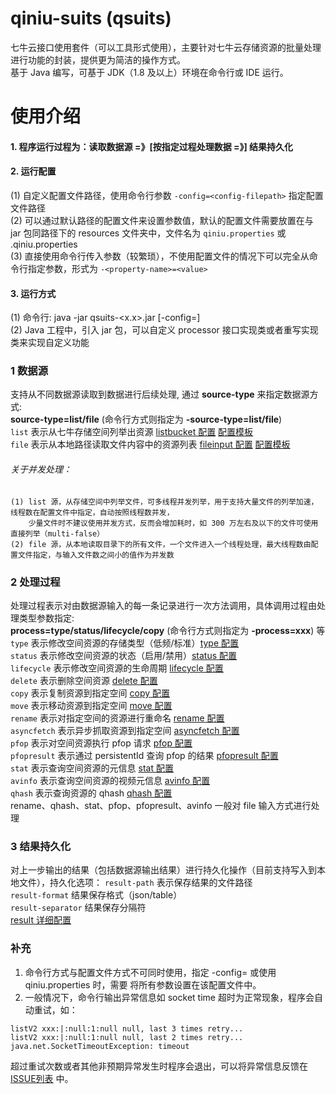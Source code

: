 # qiniu-suits (qsuits)
七牛云接口使用套件（可以工具形式使用），主要针对七牛云存储资源的批量处理进行功能的封装，提供更为简洁的操作方式。  
基于 Java 编写，可基于 JDK（1.8 及以上）环境在命令行或 IDE 运行。  

# 使用介绍
#### 1. 程序运行过程为：读取数据源 =》[按指定过程处理数据 =》] 结果持久化  
#### 2. 运行配置
(1) 自定义配置文件路径，使用命令行参数 `-config=<config-filepath>` 指定配置文件路径  
(2) 可以通过默认路径的配置文件来设置参数值，默认的配置文件需要放置在与 jar 包同路径下的 
resources 文件夹中，文件名为 `qiniu.properties` 或 .qiniu.properties  
(3) 直接使用命令行传入参数（较繁琐），不使用配置文件的情况下可以完全从命令行指定参数，形式为 `-<property-name>=<value>`  
#### 3. 运行方式  
(1) 命令行: java -jar qsuits-<x.x>.jar [-config=<config-filepath>]  
(2) Java 工程中，引入 jar 包，可以自定义 processor 接口实现类或者重写实现类来实现自定义功能  

### 1 数据源
支持从不同数据源读取到数据进行后续处理, 通过 **source-type** 来指定数据源方式:  
**source-type=list/file** (命令行方式则指定为 **-source-type=list/file**)  
`list` 表示从七牛存储空间列举出资源 [listbucket 配置](docs/listbucket.md) [配置模板](templates/list.config)  
`file` 表示从本地路径读取文件内容中的资源列表 [fileinput 配置](docs/fileinput.md) [配置模板](templates/file.config)  

###### *关于并发处理*：  
```
(1) list 源，从存储空间中列举文件，可多线程并发列举，用于支持大量文件的列举加速，线程数在配置文件中指定，自动按照线程数并发，
    少量文件时不建议使用并发方式，反而会增加耗时，如 300 万左右及以下的文件可使用直接列举（multi-false） 
(2) file 源，从本地读取目录下的所有文件，一个文件进入一个线程处理，最大线程数由配置文件指定，与输入文件数之间小的值作为并发数  
```

### 2 处理过程
处理过程表示对由数据源输入的每一条记录进行一次方法调用，具体调用过程由处理类型参数指定:  
**process=type/status/lifecycle/copy** (命令行方式则指定为 **-process=xxx**) 等  
`type` 表示修改空间资源的存储类型（低频/标准）[type 配置](docs/modify-delete.md)  
`status` 表示修改空间资源的状态（启用/禁用）[status 配置](docs/modify-delete.md)  
`lifecycle` 表示修改空间资源的生命周期 [lifecycle 配置](docs/modify-delete.md)  
`delete` 表示删除空间资源 [delete 配置](docs/modify-delete.md)  
`copy` 表示复制资源到指定空间 [copy 配置](docs/copy-move-rename.md)  
`move` 表示移动资源到指定空间 [move 配置](docs/copy-move-rename.md)  
`rename` 表示对指定空间的资源进行重命名 [rename 配置](docs/copy-move-rename.md)  
`asyncfetch` 表示异步抓取资源到指定空间 [asyncfetch 配置](docs/asyncfetch.md)  
`pfop` 表示对空间资源执行 pfop 请求 [pfop 配置](docs/pfop.md)  
`pfopresult` 表示通过 persistentId 查询 pfop 的结果 [pfopresult 配置](docs/query.md)  
`stat` 表示查询空间资源的元信息 [stat 配置](docs/query.md)  
`avinfo` 表示查询空间资源的视频元信息 [avinfo 配置](docs/avinfo.md)  
`qhash` 表示查询资源的 qhash [qhash 配置](docs/qhash.md)  
rename、qhash、stat、pfop、pfopresult、avinfo 一般对 file 输入方式进行处理

### 3 结果持久化
对上一步输出的结果（包括数据源输出结果）进行持久化操作（目前支持写入到本地文件），持久化选项：
`result-path` 表示保存结果的文件路径  
`result-format` 结果保存格式（json/table）  
`result-separator` 结果保存分隔符  
[result 详细配置](docs/result-save.md)

### 补充
1. 命令行方式与配置文件方式不可同时使用，指定 -config=<path> 或使用 qiniu.properties 时，需要
将所有参数设置在该配置文件中。
2. 一般情况下，命令行输出异常信息如 socket time 超时为正常现象，程序会自动重试，如：
```
listV2 xxx:|:null:1:null null, last 3 times retry...
listV2 xxx:|:null:1:null null, last 2 times retry...
java.net.SocketTimeoutException: timeout
```
超过重试次数或者其他非预期异常发生时程序会退出，可以将异常信息反馈在 
[ISSUE列表](https://github.com/NigelWu95/qiniu-suits-java/issues) 中。
